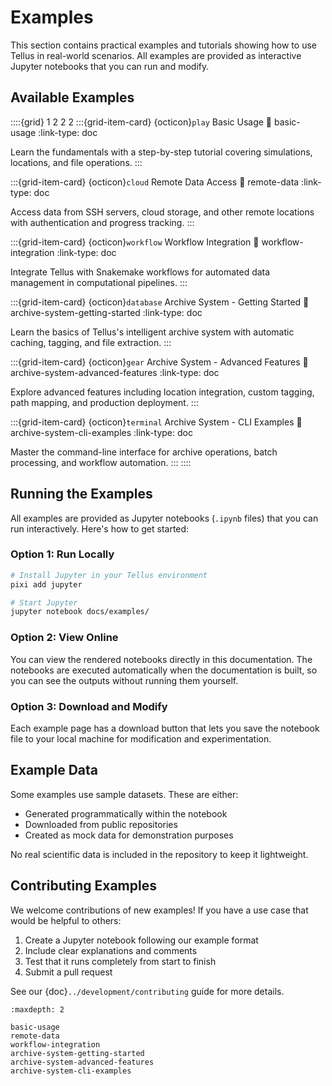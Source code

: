 # Examples

This section contains practical examples and tutorials showing how to use Tellus in real-world scenarios. All examples are provided as interactive Jupyter notebooks that you can run and modify.

## Available Examples

::::{grid} 1 2 2 2
:::{grid-item-card} {octicon}`play` Basic Usage
:link: basic-usage
:link-type: doc

Learn the fundamentals with a step-by-step tutorial covering simulations, locations, and file operations.
:::

:::{grid-item-card} {octicon}`cloud` Remote Data Access
:link: remote-data
:link-type: doc

Access data from SSH servers, cloud storage, and other remote locations with authentication and progress tracking.
:::

:::{grid-item-card} {octicon}`workflow` Workflow Integration
:link: workflow-integration
:link-type: doc

Integrate Tellus with Snakemake workflows for automated data management in computational pipelines.
:::

:::{grid-item-card} {octicon}`database` Archive System - Getting Started
:link: archive-system-getting-started
:link-type: doc

Learn the basics of Tellus's intelligent archive system with automatic caching, tagging, and file extraction.
:::

:::{grid-item-card} {octicon}`gear` Archive System - Advanced Features
:link: archive-system-advanced-features
:link-type: doc

Explore advanced features including location integration, custom tagging, path mapping, and production deployment.
:::

:::{grid-item-card} {octicon}`terminal` Archive System - CLI Examples
:link: archive-system-cli-examples
:link-type: doc

Master the command-line interface for archive operations, batch processing, and workflow automation.
:::
::::

## Running the Examples

All examples are provided as Jupyter notebooks (`.ipynb` files) that you can run interactively. Here's how to get started:

### Option 1: Run Locally

```bash
# Install Jupyter in your Tellus environment
pixi add jupyter

# Start Jupyter
jupyter notebook docs/examples/
```

### Option 2: View Online

You can view the rendered notebooks directly in this documentation. The notebooks are executed automatically when the documentation is built, so you can see the outputs without running them yourself.

### Option 3: Download and Modify

Each example page has a download button that lets you save the notebook file to your local machine for modification and experimentation.

## Example Data

Some examples use sample datasets. These are either:

- Generated programmatically within the notebook
- Downloaded from public repositories
- Created as mock data for demonstration purposes

No real scientific data is included in the repository to keep it lightweight.

## Contributing Examples

We welcome contributions of new examples! If you have a use case that would be helpful to others:

1. Create a Jupyter notebook following our example format
2. Include clear explanations and comments
3. Test that it runs completely from start to finish
4. Submit a pull request

See our {doc}`../development/contributing` guide for more details.

```{toctree}
:maxdepth: 2

basic-usage
remote-data  
workflow-integration
archive-system-getting-started
archive-system-advanced-features
archive-system-cli-examples
```